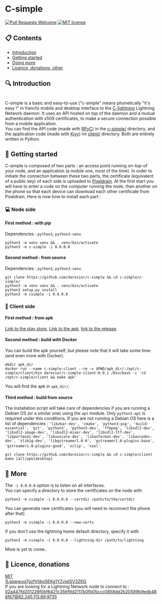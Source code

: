 # C-simple

[![Pull Requests Welcome](https://img.shields.io/badge/PRs-welcome-brightgreen.svg)](http://makeapullrequest.com)
[![MIT license](https://img.shields.io/github/license/darosior/c-simple.svg)](https://github.com/darosior/c-simple/blob/master/LICENSE)

## :clipboard: Contents

- [Introduction](#introduction)
- [Getting started](#getting-started)
- [Doing more](#more)
- [Licence, donations, other](#licence)

## 🔍 Introduction
\
C-simple is a basic and easy-to-use ("c-simple" means phonetically "it's easy !" in french) mobile and desktop interface to the [C-lightning](https://github.com/ElementsProject/lightning) Lightning Network daemon. It uses an API hosted on top of the daemon and a mutual authentication with x509 certificates, to make a secure connection possible from a mobile application.\
You can find the API code (made with [RPyC](https://github.com/tomerfiliba/rpyc)) in the [c-simple/](https://github.com/darosior/c-simple/tree/master/c-simple) directory, and the application code (made with [Kivy](https://github.com/kivy/)) int [client/](https://github.com/darosior/c-simple/tree/master/client) directory. Both are entirely written in Python.  
  
## :walking: Getting started
  
C-simple is composed of two parts : an access point running on-top-of your node, and an application (a mobile one, most of the time). In order to initiate the connection between these two parts, the certificate (equivalent of a public key) of each side is uploaded to [Pixeldrain](https://pixeldrain.com/). At the first start you will have to enter a code on the computer running the node, then another on the phone so that each device can download each other certificate from Pixeldrain. Here is now how to install each part :  
  
### :computer: Node side
#### First method : with pip
Dependencies : `python3`, `python3-venv`.  
```shell
python3 -m venv venv && . venv/bin/activate
python3 -m c-simple -i 0.0.0.0
```
#### Second method : from source
Dependencies : `python3`, `python3-venv`.  
```shell
git clone https://github.com/darosior/c-simple && cd c-simple/c-simple/
python3 -m venv venv && . venv/bin/activate
python3 setup.py install
python3 -m csimple -i 0.0.0.0
```
  
### :iphone: Client side
#### First method : from apk
[Link to the play store](https://play.google.com/store/apps/details?id=darosior.csimple), 
[Link to the apk](https://github.com/darosior/c-simple/releases/download/v0.0.2/csimple-0.0.2.apk), 
[link to the release](https://github.com/darosior/c-simple/releases/tag/v0.0.2).
  
#### Second method : build with Docker
You can build the apk yourself, but please note that it will take some time (and even more with Docker).
```shell
mkdir apk_dir
docker run --name c-simple-client --rm -v $PWD/apk_dir/:/opt/c-simple/client/bin darosior/c-simple-client:0.0.1 /bin/bash -c 'cd /opt/c-simple/client && make apk'
```
You will find the apk in `apk_dir/`.  
#### Third method : build from source
The installation script will take care of dependencies if you are running a Debian OS (or a similar one) using the `apt` module. Only `python3-apt` is required under this conditions. If you are not running a Debian OS here is a list of dependencies : `'libzbar-dev', 'cmake', 'python3-pip', 'build-essential', 'git', 'python3', 'python3-dev', 'ffmpeg', 'libsdl2-dev', 'libsdl2-image-dev', 'libsdl2-mixer-dev', 'libsdl2-ttf-dev', 'libportmidi-dev', 'libswscale-dev', 'libavformat-dev', 'libavcodec-dev', 'zlib1g-dev', 'libgstreamer1.0-0', 'gstreamer1.0-plugins-base', 'gstreamer1.0-plugins-good', 'xclip', 'xsel'`.  
```shell
git clone https://github.com/darosior/c-simple && cd c-simple/client
make [all|apk|desktop]
```
  
  
## :running: More
The `-i 0.0.0.0` option is to listen on all interfaces.  
You can specify a directory to store the certificates on the node with 
```shell
python3 -m csimple -i 0.0.0.0 --certdir /path/to/the/certdir
```
You can generate new certificates (you will need to reconnect the phone after that)
```shell
python3 -m csimple -i 0.0.0.0 --new-certs
```
If you don't use the lightning home default directory, specify it with
```shell
python3 -m csimple -i 0.0.0.0 --lightning-dir /path/to/lightning
```
More is yet to come..
  
  
## 📃 Licence, donations
  
[MIT](LICENSE)  
[1Lgswwuq7gzfVtjbs5EKg1YZvistSV3Z6Q](bitcoin:1Lgswwuq7gzfVtjbs5EKg1YZvistSV3Z6Q)\
If you are looking for a Lightning Network node to connect to : [02a447fd201226f0bf6421c356f9d2117b0fb05ccc0858dd2b20589b9edb488f67@82.245.113.89:9735](https://1ml.com/node/02a447fd201226f0bf6421c356f9d2117b0fb05ccc0858dd2b20589b9edb488f67)
